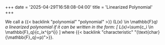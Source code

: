+++
date = '2025-04-29T16:58:08-04:00'
title = 'Linearized Polynomial'
+++

We call a {{< backlink "polynomial" "polynomial" >}} \(L(x) \in
\mathbb{F}_q\) a _linearized polynomial_ if it can be written in the
form:
\[
L(x)=\sum_{c_i \in \mathbb{F}_q}{c_ix^{p^i}}
\]
where {{< backlink "characteristic" "\(\text{char}{\mathbb{F}_q}=p\)">}}.
